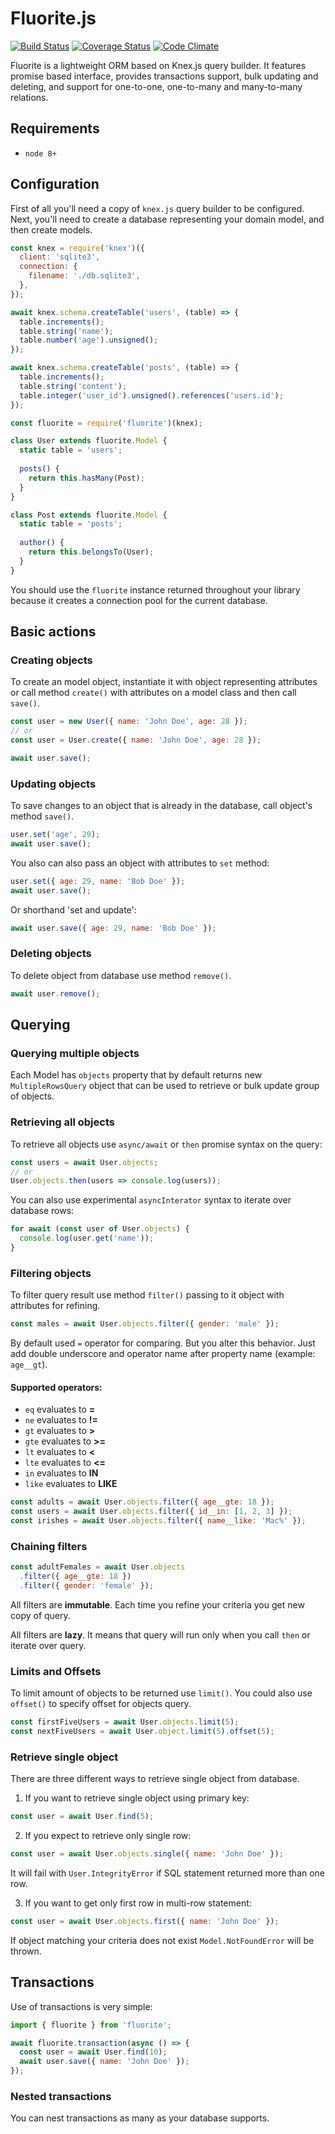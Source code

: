 # Fluorite.js
[![Build Status](https://travis-ci.org/pldin601/Fluorite.js.svg?branch=master)](https://travis-ci.org/pldin601/Fluorite.js)
[![Coverage Status](https://coveralls.io/repos/github/pldin601/Fluorite.js/badge.svg?branch=master)](https://coveralls.io/github/pldin601/Fluorite.js?branch=master)
[![Code Climate](https://codeclimate.com/github/pldin601/Fluorite.js/badges/gpa.svg)](https://codeclimate.com/github/pldin601/Fluorite.js)


Fluorite is a lightweight ORM based on Knex.js query builder.
It features promise based interface, provides transactions support,
bulk updating and deleting, and support for one-to-one, one-to-many and many-to-many relations.

## Requirements
* `node 8+`

## Configuration
First of all you'll need a copy of `knex.js` query builder to be configured.
Next, you'll need to create a database representing your domain model, and
then create models.

```javascript
const knex = require('knex')({
  client: 'sqlite3',
  connection: {
    filename: './db.sqlite3',
  },
});

await knex.schema.createTable('users', (table) => {
  table.increments();
  table.string('name');
  table.number('age').unsigned();
});

await knex.schema.createTable('posts', (table) => {
  table.increments();
  table.string('content');
  table.integer('user_id').unsigned().references('users.id');
});

const fluorite = require('fluorite')(knex);

class User extends fluorite.Model {
  static table = 'users';
  
  posts() {
    return this.hasMany(Post);
  }
}

class Post extends fluorite.Model {
  static table = 'posts';
  
  author() {
    return this.belongsTo(User);
  }
}
```

You should use the `fluorite` instance returned throughout your library
because it creates a connection pool for the current database.

## Basic actions
### Creating objects
To create an model object, instantiate it with object representing attributes or
call method `create()` with attributes on a model class and then call `save()`.
```javascript
const user = new User({ name: 'John Doe', age: 28 });
// or
const user = User.create({ name: 'John Doe', age: 28 });

await user.save();
```

### Updating objects
To save changes to an object that is already in the database, call object's method `save()`.

```javascript
user.set('age', 29);
await user.save();
```

You also can also pass an object with attributes to `set` method:
```javascript
user.set({ age: 29, name: 'Bob Doe' });
await user.save();
```

Or shorthand 'set and update':
```javascript
await user.save({ age: 29, name: 'Bob Doe' });
```

### Deleting objects
To delete object from database use method `remove()`.
```javascript
await user.remove();
```

## Querying
### Querying multiple objects
Each Model has `objects` property that by default returns new `MultipleRowsQuery` object that
can be used to retrieve or bulk update group of objects.

### Retrieving all objects
To retrieve all objects use `async/await` or `then` promise syntax on the query:
```javascript
const users = await User.objects;
// or
User.objects.then(users => console.log(users));
```

You can also use experimental `asyncInterator` syntax to iterate over database rows:
```javascript
for await (const user of User.objects) {
  console.log(user.get('name'));
}
```

### Filtering objects
To filter query result use method `filter()` passing to it object with attributes for refining. 

```javascript
const males = await User.objects.filter({ gender: 'male' });
```

By default used `=` operator for comparing. But you alter this behavior.
Just add double underscore and operator name after property name (example: `age__gt`).

#### Supported operators:
* `eq` evaluates to **=** 
* `ne` evaluates to **!=**
* `gt` evaluates to **>**
* `gte` evaluates to **>=**
* `lt` evaluates to **<**
* `lte` evaluates to **<=**
* `in` evaluates to **IN**
* `like` evaluates to **LIKE**

```javascript
const adults = await User.objects.filter({ age__gte: 18 });
const users = await User.objects.filter({ id__in: [1, 2, 3] });
const irishes = await User.objects.filter({ name__like: 'Mac%' });
```

### Chaining filters
```javascript
const adultFemales = await User.objects
  .filter({ age__gte: 18 })
  .filter({ gender: 'female' });
```

All filters are **immutable**. Each time you refine your criteria you get new copy of query.

All filters are **lazy**. It means that query will run only when you call `then` or iterate
over query.

### Limits and Offsets
To limit amount of objects to be returned use `limit()`.
You could also use `offset()` to specify offset for objects query.
```javascript
const firstFiveUsers = await User.objects.limit(5);
const nextFiveUsers = await User.object.limit(5).offset(5);
``` 

### Retrieve single object
There are three different ways to retrieve single object from database.

1. If you want to retrieve single object using primary key:
```javascript
const user = await User.find(5);
```

2. If you expect to retrieve only single row:
```javascript
const user = await User.objects.single({ name: 'John Doe' });
```
It will fail with `User.IntegrityError` if SQL statement returned more than one row.

3. If you want to get only first row in multi-row statement:
```javascript
const user = await User.objects.first({ name: 'John Doe' });
```

If object matching your criteria does not exist `Model.NotFoundError` will be thrown.

## Transactions
Use of transactions is very simple:
```javascript
import { fluorite } from 'fluorite';

await fluorite.transaction(async () => {
  const user = await User.find(10);
  await user.save({ name: 'John Doe' });
});
```

### Nested transactions
You can nest transactions as many as your database supports.
